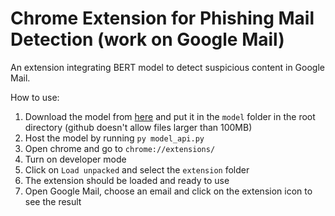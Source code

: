 # Chrome Extension for Phishing Mail Detection (work on Google Mail)

An extension integrating BERT model to detect suspicious content in Google Mail.

How to use:

1. Download the model from [here](https://drive.google.com/drive/folders/1DiAjM2khgWMKamvy643ZqPLIPBTxgTd-) and put it in the `model` folder in the root directory (github doesn't allow files larger than 100MB)
2. Host the model by running `py model_api.py`
3. Open chrome and go to `chrome://extensions/`
4. Turn on developer mode
5. Click on `Load unpacked` and select the `extension` folder
6. The extension should be loaded and ready to use
7. Open Google Mail, choose an email and click on the extension icon to see the result
